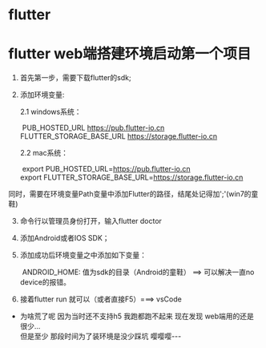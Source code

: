 # flutter

# flutter web端搭建环境启动第一个项目
 1. 首先第一步，需要下载flutter的sdk;

 2. 添加环境变量: 

    2.1 windows系统：

    ​		PUB_HOSTED_URL https://pub.flutter-io.cn
    ​        FLUTTER_STORAGE_BASE_URL https://storage.flutter-io.cn

    2.2 mac系统：

    ​		export PUB_HOSTED_URL=https://pub.flutter-io.cn <br/>
          export FLUTTER_STORAGE_BASE_URL=https://storage.flutter-io.cn
 ​         

 ​	同时，需要在环境变量Path变量中添加Flutter的路径，结尾处记得加';'(win7的童鞋)

 3. 命令行以管理员身份打开，输入flutter doctor

 4. 添加Android或者IOS SDK；

 5. 添加成功后环境变量之中添加如下变量：

    ​	ANDROID_HOME:  值为sdk的目录（Android的童鞋） ==> 可以解决一直no device的报错。

 6. 接着flutter run 就可以（或者直接F5）===> vsCode


- 为啥荒了呢 因为当时还不支持h5 我跑都跑不起来 现在发现 web端用的还是很少...  
  但是至少 那段时间为了装环境是没少踩坑 嘤嘤嘤---